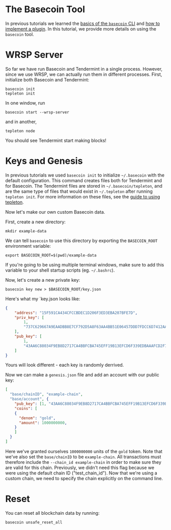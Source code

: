 # The Basecoin Tool

In previous tutorials we learned the [basics of the `basecoin` CLI](/docs/guides/basecoin-basics)
and [how to implement a plugin](/docs/guides/example-plugin).
In this tutorial, we provide more details on using the `basecoin` tool.

# WRSP Server

So far we have run Basecoin and Tendermint in a single process.
However, since we use WRSP, we can actually run them in different processes.
First, initialize both Basecoin and Tendermint:

```
basecoin init
tepleton init
```

In one window, run 

```
basecoin start --wrsp-server
```

and in another,

```
tepleton node
```

You should see Tendermint start making blocks!


# Keys and Genesis

In previous tutorials we used `basecoin init` to initialize `~/.basecoin` with the default configuration.
This command creates files both for Tendermint and for Basecoin.
The Tendermint files are stored in `~/.basecoin/tepleton`, and are the same type of files that would exist in `~/.tepleton` after running `tepleton init`.
For more information on these files, see the [guide to using tepleton](https://tepleton.com/docs/guides/using-tepleton).

Now let's make our own custom Basecoin data.

First, create a new directory:

```
mkdir example-data
```

We can tell `basecoin` to use this directory by exporting the `BASECOIN_ROOT` environment variable:

```
export BASECOIN_ROOT=$(pwd)/example-data
```

If you're going to be using multiple terminal windows, make sure to add this variable to your shell startup scripts (eg. `~/.bashrc`).

Now, let's create a new private key:

```
basecoin key new > $BASECOIN_ROOT/key.json
```

Here's what my `key.json looks like:

```json
{
	"address": "15F591CA434CFCCBDEC1D206F3ED3EBA207BFE7D",
	"priv_key": [
		1,
		"737C629667A9EAADBB8E7CF792D5A8F63AA4BB51E06457DDD7FDCC6D7412AAAD43AA6C88034F9EB8D2717CA4BBFCBA745EFF19B13EFCD6F339EDBAAAFCD2F7B3"
	],
	"pub_key": [
		1,
		"43AA6C88034F9EB8D2717CA4BBFCBA745EFF19B13EFCD6F339EDBAAAFCD2F7B3"
	]
}
```

Yours will look different - each key is randomly derrived.

Now we can make a `genesis.json` file and add an account with our public key:

```json
[
  "base/chainID", "example-chain",
  "base/account", {
    "pub_key": [1, "43AA6C88034F9EB8D2717CA4BBFCBA745EFF19B13EFCD6F339EDBAAAFCD2F7B3"],
    "coins": [
	{
	  "denom": "gold",
	  "amount": 1000000000,
	}
    ]
  }
]
```

Here we've granted ourselves `1000000000` units of the `gold` token.
Note that we've also set the `base/chainID` to be `example-chain`.
All transactions must therefore include the `--chain_id example-chain` in order to make sure they are valid for this chain.
Previously, we didn't need this flag because we were using the default chain ID ("test_chain_id").
Now that we're using a custom chain, we need to specify the chain explicitly on the command line.


# Reset

You can reset all blockchain data by running:

```
basecoin unsafe_reset_all
```
